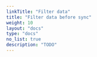 ```yaml
---
linkTitle: "Filter data"
title: "Filter data before sync"
weight: 10
layout: "docs"
type: "docs"
no_list: true
description: "TODO"
---
```

